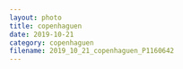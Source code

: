 ```yaml
---
layout: photo
title: copenhaguen
date: 2019-10-21
category: copenhaguen
filename: 2019_10_21_copenhaguen_P1160642
---
```

